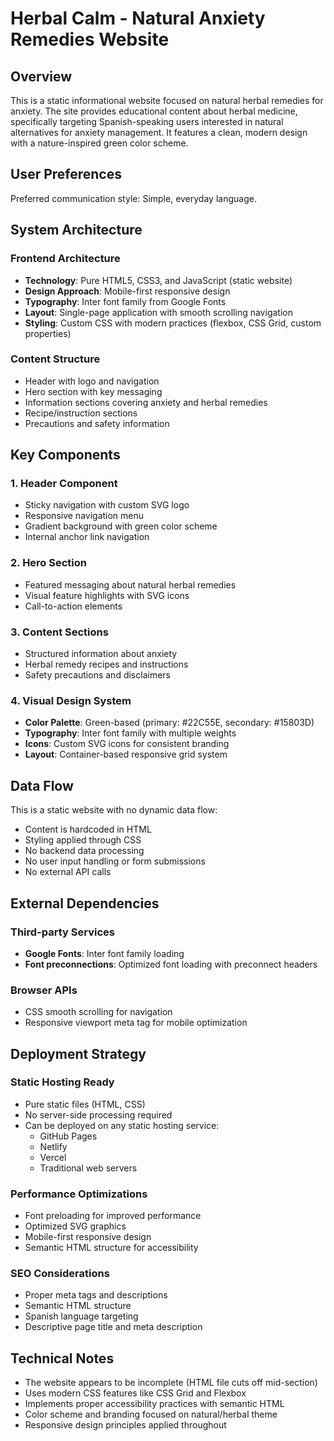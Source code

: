 # Herbal Calm - Natural Anxiety Remedies Website

## Overview

This is a static informational website focused on natural herbal remedies for anxiety. The site provides educational content about herbal medicine, specifically targeting Spanish-speaking users interested in natural alternatives for anxiety management. It features a clean, modern design with a nature-inspired green color scheme.

## User Preferences

Preferred communication style: Simple, everyday language.

## System Architecture

### Frontend Architecture
- **Technology**: Pure HTML5, CSS3, and JavaScript (static website)
- **Design Approach**: Mobile-first responsive design
- **Typography**: Inter font family from Google Fonts
- **Layout**: Single-page application with smooth scrolling navigation
- **Styling**: Custom CSS with modern practices (flexbox, CSS Grid, custom properties)

### Content Structure
- Header with logo and navigation
- Hero section with key messaging
- Information sections covering anxiety and herbal remedies
- Recipe/instruction sections
- Precautions and safety information

## Key Components

### 1. Header Component
- Sticky navigation with custom SVG logo
- Responsive navigation menu
- Gradient background with green color scheme
- Internal anchor link navigation

### 2. Hero Section
- Featured messaging about natural herbal remedies
- Visual feature highlights with SVG icons
- Call-to-action elements

### 3. Content Sections
- Structured information about anxiety
- Herbal remedy recipes and instructions
- Safety precautions and disclaimers

### 4. Visual Design System
- **Color Palette**: Green-based (primary: #22C55E, secondary: #15803D)
- **Typography**: Inter font family with multiple weights
- **Icons**: Custom SVG icons for consistent branding
- **Layout**: Container-based responsive grid system

## Data Flow

This is a static website with no dynamic data flow:
- Content is hardcoded in HTML
- Styling applied through CSS
- No backend data processing
- No user input handling or form submissions
- No external API calls

## External Dependencies

### Third-party Services
- **Google Fonts**: Inter font family loading
- **Font preconnections**: Optimized font loading with preconnect headers

### Browser APIs
- CSS smooth scrolling for navigation
- Responsive viewport meta tag for mobile optimization

## Deployment Strategy

### Static Hosting Ready
- Pure static files (HTML, CSS)
- No server-side processing required
- Can be deployed on any static hosting service:
  - GitHub Pages
  - Netlify
  - Vercel
  - Traditional web servers

### Performance Optimizations
- Font preloading for improved performance
- Optimized SVG graphics
- Mobile-first responsive design
- Semantic HTML structure for accessibility

### SEO Considerations
- Proper meta tags and descriptions
- Semantic HTML structure
- Spanish language targeting
- Descriptive page title and meta description

## Technical Notes

- The website appears to be incomplete (HTML file cuts off mid-section)
- Uses modern CSS features like CSS Grid and Flexbox
- Implements proper accessibility practices with semantic HTML
- Color scheme and branding focused on natural/herbal theme
- Responsive design principles applied throughout